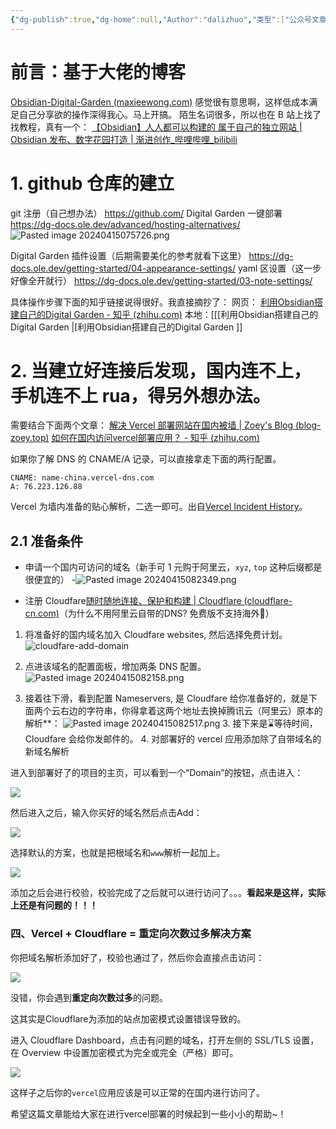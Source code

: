 ```yaml
---
{"dg-publish":true,"dg-home":null,"Author":"dalizhuo","类型":["公众号文章"],"tags":["工具软件","工具软件/数字花园","工具软件/obsidian"],"备注":null,"permalink":"/2_兴趣_日记与留档/收集/基于Obsidian的个人数字花园/","dgPassFrontmatter":true}
---
```



# 前言：基于大佬的博客
[Obsidian-Digital-Garden (maxieewong.com)](https://garden.maxieewong.com/000.wiki/Obsidian-Digital-Garden/)
感觉很有意思啊，这样低成本满足自己分享欲的操作深得我心。马上开搞。
陌生名词很多，所以也在 B 站上找了找教程，真有一个：
[【Obsidian】人人都可以构建的 属于自己的独立网站 | Obsidian 发布、数字花园打造 | 渐进创作_哔哩哔哩_bilibili](https://www.bilibili.com/video/BV1HF411173m/?spm_id_from=333.337.search-card.all.click&vd_source=657e94a564f00cc09309946e94d463dc)

# 1. github 仓库的建立
git 注册（自己想办法） https://github.com/
Digital Garden 一键部署 https://dg-docs.ole.dev/advanced/hosting-alternatives/ 
![Pasted image 20240415075726.png](/img/user/%E9%99%84%E4%BB%B6/Pasted%20image%2020240415075726.png)


Digital Garden 插件设置（后期需要美化的参考就看下这里） https://dg-docs.ole.dev/getting-started/04-appearance-settings/ 
yaml 区设置（这一步好像全开就行） https://dg-docs.ole.dev/getting-started/03-note-settings/

具体操作步骤下面的知乎链接说得很好。我直接摘抄了：
网页： [利用Obsidian搭建自己的Digital Garden - 知乎 (zhihu.com)](https://zhuanlan.zhihu.com/p/677556713)
本地：[[[利用Obsidian搭建自己的Digital Garden \|[利用Obsidian搭建自己的Digital Garden ]]

# 2. 当建立好连接后发现，国内连不上，手机连不上 rua，得另外想办法。

需要结合下面两个文章：
[解决 Vercel 部署网站在国内被墙 | Zoey's Blog (blog-zoey.top)](https://blog-zoey.top/posts/vercel-dns-china)
[如何在国内访问vercel部署应用？ - 知乎 (zhihu.com)](https://zhuanlan.zhihu.com/p/666912903)

如果你了解 DNS 的 CNAME/A 记录，可以直接拿走下面的两行配置。
```
CNAME: name-china.vercel-dns.com
A: 76.223.126.88
```
Vercel 为墙内准备的贴心解析，二选一即可。出自[Vercel Incident History](https://www.vercel-status.com/history)。


## 2.1 准备条件

- 申请一个国内可访问的域名（新手可 1 元购于阿里云，`xyz`, `top` 这种后缀都是很便宜的）
-![Pasted image 20240415082349.png](/img/user/%E9%99%84%E4%BB%B6/Pasted%20image%2020240415082349.png)

- 注册 Cloudfare[随时随地连接、保护和构建 | Cloudflare (cloudflare-cn.com)](https://www.cloudflare-cn.com/)（为什么不用阿里云自带的DNS? 免费版不支持海外🚬）

1. 将准备好的国内域名加入 Cloudfare websites, 然后选择免费计划。![cloudfare-add-domain](https://blog-zoey.top/static/images/cloudfare-add-domain.png)
2. 点进该域名的配置面板，增加两条 DNS 配置。
![Pasted image 20240415082158.png](/img/user/%E9%99%84%E4%BB%B6/Pasted%20image%2020240415082158.png)


3. 接着往下滑，看到配置 Nameservers, 是 Cloudfare 给你准备好的，就是下面两个云右边的字符串，你得拿着这两个地址去换掉腾讯云（阿里云）原本的解析**：
   ![Pasted image 20240415082517.png](/img/user/%E9%99%84%E4%BB%B6/Pasted%20image%2020240415082517.png)
   3. 接下来是⌛️等待时间，Cloudfare 会给你发邮件的。
   4. 对部署好的 vercel 应用添加除了自带域名的新域名解析

进入到部署好了的项目的主页，可以看到一个“Domain”的按钮，点击进入：

![](https://pic2.zhimg.com/80/v2-0f4c6893783cdaba73050a122cbb7615_720w.webp)

然后进入之后，输入你买好的域名然后点击Add：

![](https://pic2.zhimg.com/80/v2-8052786687ff4888c58ebe1c487b8e29_720w.webp)

选择默认的方案，也就是把根域名和`www`解析一起加上。

![](https://pic4.zhimg.com/80/v2-ecded43097acb4f031101f724e3b2403_720w.webp)

添加之后会进行校验，校验完成了之后就可以进行访问了。。。**看起来是这样，实际上还是有问题的！！！**

### 四、Vercel + Cloudflare = 重定向次数过多解决方案

你把域名解析添加好了，校验也通过了，然后你会直接点击访问：

![](https://pic2.zhimg.com/80/v2-5a59b0726e58cad8dfbaefa3059fae95_720w.webp)

没错，你会遇到**重定向次数过多**的问题。

这其实是Cloudflare为添加的站点加密模式设置错误导致的。

进入 Cloudflare Dashboard，点击有问题的域名，打开左侧的 SSL/TLS 设置，在 Overview 中设置加密模式为完全或完全（严格）即可。

![](https://pic1.zhimg.com/80/v2-13f714c1543f459afab80973ba45dd60_720w.webp)

这样子之后你的`vercel`应用应该是可以正常的在国内进行访问了。

希望这篇文章能给大家在进行vercel部署的时候起到一些小小的帮助~！










